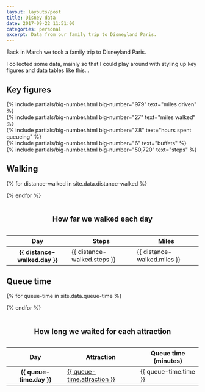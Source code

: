 ```yaml
---
layout: layouts/post   
title: Disney data
date: 2017-09-22 11:51:00  
categories: personal
excerpt: Data from our family trip to Disneyland Paris.
---
```


Back in March we took a family trip to Disneyland Paris.

I collected some data, mainly so that I could play around with styling up key figures and data tables like this...

## Key figures

<div class="flex-grid">
  <div class="flex-grid__col flex-grid__col--half margin-bottom--s">
  {% include partials/big-number.html
    big-number="979"
    text="miles driven"
  %}
  </div>
  <div class="flex-grid__col flex-grid__col--half margin-bottom--s">
  {% include partials/big-number.html
    big-number="27"
    text="miles walked"
  %}
  </div>
  <div class="flex-grid__col flex-grid__col--half margin-bottom--s">
  {% include partials/big-number.html
    big-number="7.8"
    text="hours spent queueing"
  %}
  </div>
  <div class="flex-grid__col flex-grid__col--half margin-bottom--s">
  {% include partials/big-number.html
    big-number="6"
    text="buffets"
  %}
  </div>
  <div class="flex-grid__col">
  {% include partials/big-number.html
    big-number="50,720"
    text="steps"
  %}
  </div>
</div>

## Walking

<table>

<caption><h3>How far we walked each day</h3></caption>

<thead>

<tr>
<th scope="col">Day</th>
<th scope="col" class="cell--right">Steps</th>
<th scope="col" class="cell--right">Miles</th>
</tr>

</thead>

<tbody>

{% for distance-walked in site.data.distance-walked %}
<tr>
<th scope="row">{{ distance-walked.day }}</th>
<td class="cell--right">{{ distance-walked.steps }}</td>
<td class="cell--right">{{ distance-walked.miles }}</td>
</tr>
{% endfor %}

</tbody>

</table>

## Queue time

<table>

<caption><h3>How long we waited for each attraction</h3></caption>

<thead>

<tr>
<th scope="col">Day</th>
<th scope="col">Attraction</th>
<th scope="col" class="cell--right">Queue time (minutes)</th>
</tr>

</thead>

<tbody>


{% for queue-time in site.data.queue-time %}
<tr>
<th scope="row">{{ queue-time.day }}</th>
<td><a href="{{ queue-time.attraction-url }}">{{ queue-time.attraction }}</a></td>
<td class="cell--right">{{ queue-time.time }}</td>
</tr>
{% endfor %}


</tbody>

</table>
